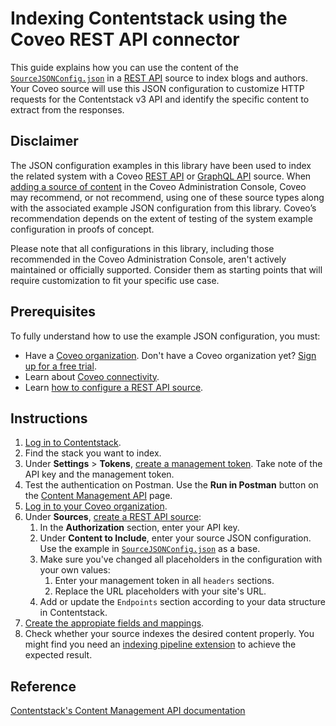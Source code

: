 # Indexing Contentstack using the Coveo REST API connector

This guide explains how you can use the content of the [`SourceJSONConfig.json`](SourceJSONConfig.json) in a [REST API](https://docs.coveo.com/en/1896/) source to index blogs and authors. Your Coveo source will use this JSON configuration to customize HTTP requests for the Contentstack v3 API and identify the specific content to extract from the responses.

## Disclaimer
The JSON configuration examples in this library have been used to index the related system with a Coveo [REST API](https://docs.coveo.com/en/1896/) or [GraphQL API](https://docs.coveo.com/en/n6gh2329/) source. When [adding a source of content](https://docs.coveo.com/en/3390/index-content/add-or-edit-a-source#add-a-source) in the Coveo Administration Console, Coveo may recommend, or not recommend, using one of these source types along with the associated example JSON configuration from this library. Coveo’s recommendation depends on the extent of testing of the system example configuration in proofs of concept.

Please note that all configurations in this library, including those recommended in the Coveo Administration Console, aren't actively maintained or officially supported. Consider them as starting points that will require customization to fit your specific use case.

## Prerequisites
To fully understand how to use the example JSON configuration, you must:
- Have a [Coveo organization](https://docs.coveo.com/en/185). Don't have a Coveo organization yet? [Sign up for a free trial](https://www.coveo.com/en/free-trial?utm_marketing_tactic=connectivity_library).
- Learn about [Coveo connectivity](https://docs.coveo.com/en/1702).
- Learn [how to configure a REST API source](https://docs.coveo.com/en/1896/).

## Instructions
1. [Log in to Contentstack](https://app.contentstack.com/).
2. Find the stack you want to index.
3. Under **Settings** > **Tokens**, [create a management token](https://www.contentstack.com/docs/developers/create-tokens/generate-a-management-token/). Take note of the API key and the management token.
4. Test the authentication on Postman. Use the **Run in Postman** button on the [Content Management API](https://www.contentstack.com/docs/developers/apis/content-management-api/) page.
5. [Log in to your Coveo organization](https://platform.cloud.coveo.com).
6. Under **Sources**, [create a REST API source](https://docs.coveo.com/en/1896/):
   1. In the **Authorization** section, enter your API key.
   2. Under **Content to Include**, enter your source JSON configuration. Use the example in [`SourceJSONConfig.json`](https://github.com/coveooss/connectivity-library/blob/master/Contentstack/SourceJSONConfig.json) as a base.
   3. Make sure you've changed all placeholders in the configuration with your own values:
      1. Enter your management token in all `headers` sections.
      2. Replace the URL placeholders with your site's URL.
   4. Add or update the `Endpoints` section according to your data structure in Contentstack.
8. [Create the appropiate fields and mappings](https://docs.coveo.com/en/1896/#completion).
9. Check whether your source indexes the desired content properly. You might find you need an [indexing pipeline extension](https://docs.coveo.com/en/1645/) to achieve the expected result.

## Reference
[Contentstack's Content Management API documentation](https://www.contentstack.com/docs/developers/apis/content-management-api/)
